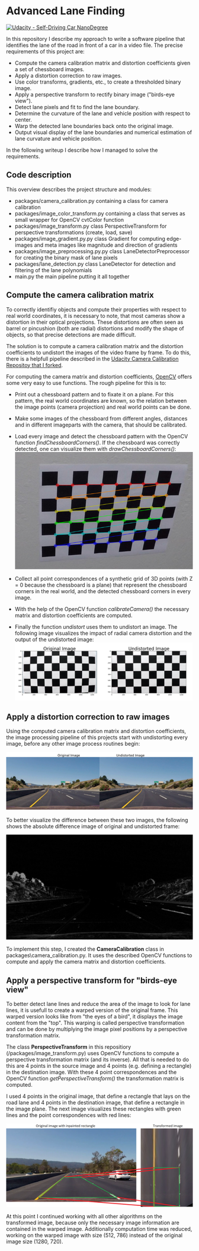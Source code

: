 # Advanced Lane Finding
[![Udacity - Self-Driving Car NanoDegree](https://s3.amazonaws.com/udacity-sdc/github/shield-carnd.svg)](http://www.udacity.com/drive)

[//]: # (Image References)

[image2]: ./output_images/camera_cal_test.png "Camera Calibration"
[image3]: ./output_images/chessboard_detect.png "Camera Calibration Chessboard"
[image4]: ./output_images/frame_undistort.png "Camera Calibration Video Frame"
[image5]: ./output_images/diff_img.png "Camera Calibration Video Frame Difference Image"
[image6]: ./output_images/warp_perspective.png "Warp Perspective"

In this repository I describe my approach to write a software pipeline that identifies the lane of the road in front of a car in a video file. The precise requirements of this project are:

* Compute the camera calibration matrix and distortion coefficients given a set of chessboard images.
* Apply a distortion correction to raw images.
* Use color transforms, gradients, etc., to create a thresholded binary image.
* Apply a perspective transform to rectify binary image ("birds-eye view").
* Detect lane pixels and fit to find the lane boundary.
* Determine the curvature of the lane and vehicle position with respect to center.
* Warp the detected lane boundaries back onto the original image.
* Output visual display of the lane boundaries and numerical estimation of lane curvature and vehicle position.

In the following writeup I describe how I managed to solve the requirements.


##  Code description

This overview describes the project structure and modules:

* packages/camera_calibration.py containing a class for camera calibration 
* packages/image_color_transform.py containing a class that serves as small wrapper for OpenCV cvtColor function
* packages/image_transform.py class PerspectiveTransform for perspective transformations (create, load, save)
* packages/image_gradient.py.py class Gradient for computing edge-images and meta images like magnitude and direction of gradients
* packages/image_preprocessing.py.py class LaneDetectorPreprocessor for creating the binary mask of lane pixels
* packages/lane_detection.py class LaneDetector for detection and filtering of the lane polynomials
* main.py the main pipeline putting it all together


##  Compute the camera calibration matrix

To correctly identifiy objects and compute their properties with respect to real world coordinates, it is necessary to note, that most cameras show a distortion in their optical projections. These distortions are often seen as barrel or pincushion (both are radial)  distortions and modify the shape of objects, so that precise detections are made difficult.

The solution is to compute a camera calibration matrix and the distortion coefficients to undistort the images of the video frame by frame. To do this, there is a helpfull pipeline described in the [Udacity Camera Calibration Repositoy that I forked](https://github.com/StefanGerlach/CarND-Camera-Calibration]). 

For computing the camera matrix and distortion coefficients, [OpenCV](https://opencv.org/) offers some very easy to use functions. The rough pipeline for this is to: 
  * Print out a chessboard pattern and to fixate it on a plane. For this pattern, the real world coordinates are known, so the relation between the image points (camera projection) and real world points can be done.
  * Make some images of the chessboard from different angles, distances and in different imageparts with the camera, that should be calibrated.
  * Load every image and detect the chessboard pattern with the OpenCV function *findChessboardCorners()*. If the chessboard was correctly detected, one can visualize them with *drawChessboardCorners()*:  
![Camera Calibration Chessboard Detection][image3]

  * Collect all point correspondences of a synthetic grid of 3D points (with Z = 0 because the chessboard is a plane) that represent the chessboard corners in the real world, and the detected chessboard corners in every image.
  * With the help of the OpenCV function *calibrateCamera()* the necessary matrix and distortion coefficients are computed.
  * Finally the function *undistort* uses them to undistort an image. The following image visualizes the impact of radial camera distortion and the output of the undistorted image:
  ![Camera Calibration][image2]


## Apply a distortion correction to raw images

Using the computed camera calibration matrix and distortion coefficients, the image processing pipeline of this projects start with undistorting every image, before any other image process routines begin:

![Camera Calibration Frame by Frame][image4]

To better visualize the difference between these two images, the following shows the absolute difference image of original and undistorted frame:

![Camera Calibration Difference Image][image5]

To implement this step, I created the **CameraCalibration** class in packages\camera_calibration.py. It uses the described OpenCV functions to compute and apply the camera matrix and distortion coefficients.


## Apply a perspective transform for "birds-eye view"

To better detect lane lines and reduce the area of the image to look for lane lines, it is usefull to create a warped version of the original frame. This warped version looks like from "the eyes of a bird", it displays the image content from the "top". This warping is called perspective transformation and can be done by multiplying the image pixel positions by a perspective transformation matrix.

The class **PerspectiveTransform** in this repositiory (/packages/image_transform.py) uses OpenCV functions to compute a perspective transformation matrix (and its inverse). All that is needed to do this are 4 points in the source image and 4 points (e.g. defining a rectangle) in the destination image. With these 4 point correspondences and the OpenCV function *getPerspectiveTransform()* the transformation matrix is computed.

I used 4 points in the original image, that define a rectangle that lays on the road lane and 4 points in the destination image, that define a rectangle in the image plane. The next image visualizes these rectangles with green lines and the point correspondences with red lines:

![Perspective Transformation][image6]


At this point I continued working with all other algorithms on the transformed image, because only the necessary image information are contained in the warped image. Additionally computation time was reduced, working on the warped image with size (512, 786) instead of the original image size (1280, 720).


